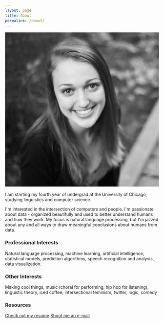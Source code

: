 ```yaml
---
layout: page
title: About
permalink: /about/
---
```

![Alt text](/images/photo.jpg)

I am starting my fourth year of undergrad at the University of Chicago, studying linguistics and computer science.    
    
I'm interested in the intersection of computers and people.  I'm passionate about data - organized beautifully and used to better understand humans and how they work.  My focus is natural language processing, but I'm jazzed about any and all ways to draw meaningful conclusions about humans from data.   


### Professional Interests

Natural language processing, machine learning, artificial intelligence, statistical models, prediction algorithms, speech recognition and analysis, data visualization.

### Other Interests

Making cool things, music (choral for performing, hip hop for listening), linguistic theory, iced coffee, intersectional feminism, twitter, logic, comedy

### Resources

[Check out my resume](/images/Resume100115.pdf) [Shoot me an e-mail](mailto:meg.rose.barnes@gmail.com)
